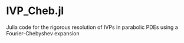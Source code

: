 # IVP_Cheb.jl
Julia code for the rigorous resolution of IVPs in parabolic PDEs using a Fourier-Chebyshev expansion 
